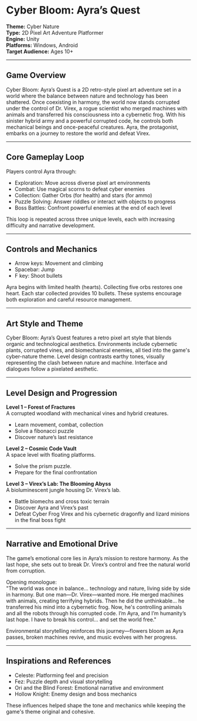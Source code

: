 # Cyber Bloom: Ayra’s Quest

**Theme:** Cyber Nature  
**Type:** 2D Pixel Art Adventure Platformer  
**Engine:** Unity  
**Platforms:** Windows, Android  
**Target Audience:** Ages 10+

---

## Game Overview

Cyber Bloom: Ayra’s Quest is a 2D retro-style pixel art adventure set in a world where the balance between nature and technology has been shattered. Once coexisting in harmony, the world now stands corrupted under the control of Dr. Virex, a rogue scientist who merged machines with animals and transferred his consciousness into a cybernetic frog. With his sinister hybrid army and a powerful corrupted code, he controls both mechanical beings and once-peaceful creatures. Ayra, the protagonist, embarks on a journey to restore the world and defeat Virex.

---

## Core Gameplay Loop

Players control Ayra through:

- Exploration: Move across diverse pixel art environments  
- Combat: Use magical scorns to defeat cyber enemies  
- Collection: Gather Orbs (for health) and stars (for ammo)  
- Puzzle Solving: Answer riddles or interact with objects to progress  
- Boss Battles: Confront powerful enemies at the end of each level

This loop is repeated across three unique levels, each with increasing difficulty and narrative development.

---

## Controls and Mechanics

- Arrow keys: Movement and climbing  
- Spacebar: Jump  
- F key: Shoot bullets 

Ayra begins with limited health (hearts). Collecting five orbs restores one heart. Each star collected provides 10 bullets. These systems encourage both exploration and careful resource management.

---

## Art Style and Theme

Cyber Bloom: Ayra’s Quest features a retro pixel art style that blends organic and technological aesthetics. Environments include cybernetic plants, corrupted vines, and biomechanical enemies, all tied into the game's cyber-nature theme. Level design contrasts earthy tones, visually representing the clash between nature and machine. Interface and dialogues follow a pixelated aesthetic.

---

## Level Design and Progression

**Level 1 – Forest of Fractures**  
A corrupted woodland with mechanical vines and hybrid creatures.  
- Learn movement, combat, collection  
- Solve a fibonacci puzzle  
- Discover nature’s last resistance  

**Level 2 – Cosmic Code Vault**  
A space level with floating platforms.  
- Solve the prism puzzle.  
- Prepare for the final confrontation  

**Level 3 – Virex’s Lab: The Blooming Abyss**  
A bioluminescent jungle housing Dr. Virex’s lab.  
- Battle biomechs and cross toxic terrain  
- Discover Ayra and Virex’s past  
- Defeat Cyber Frog Virex and his cybernetic dragonfly and lizard minions in the final boss fight

---

## Narrative and Emotional Drive

The game’s emotional core lies in Ayra’s mission to restore harmony. As the last hope, she sets out to break Dr. Virex’s control and free the natural world from corruption.

Opening monologue:  
"The world was once in balance... technology and nature, living side by side in harmony. But one man—Dr. Virex—wanted more. He merged machines with animals, creating terrifying hybrids. Then he did the unthinkable... he transferred his mind into a cybernetic frog. Now, he's controlling animals and all the robots through his corrupted code. I’m Ayra, and I’m humanity’s last hope. I have to break his control... and set the world free."

Environmental storytelling reinforces this journey—flowers bloom as Ayra passes, broken machines revive, and music evolves with her progress.

---

## Inspirations and References

- Celeste: Platforming feel and precision  
- Fez: Puzzle depth and visual storytelling  
- Ori and the Blind Forest: Emotional narrative and environment  
- Hollow Knight: Enemy design and boss mechanics

These influences helped shape the tone and mechanics while keeping the game's theme original and cohesive.
